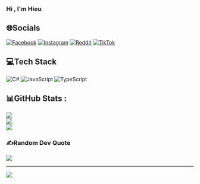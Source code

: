### Hi , I'm Hieu



## 🌐Socials
[![Facebook](https://img.shields.io/badge/Facebook-%231877F2.svg?logo=Facebook&logoColor=white)](https://facebook.com/https://www.facebook.com/hieu171221/) [![Instagram](https://img.shields.io/badge/Instagram-%23E4405F.svg?logo=Instagram&logoColor=white)](https://instagram.com/https://www.facebook.com/hieu171221/) [![Reddit](https://img.shields.io/badge/Reddit-%23FF4500.svg?logo=Reddit&logoColor=white)](https://reddit.com/user/https://www.reddit.com/user/Inevitable_Archer306) [![TikTok](https://img.shields.io/badge/TikTok-%23000000.svg?logo=TikTok&logoColor=white)](https://tiktok.com/@https://www.tiktok.com/@hieuuu1712?lang=vi-VN) 





## 💻Tech Stack
![C#](https://img.shields.io/badge/c%23-%23239120.svg?style=for-the-badge&logo=c-sharp&logoColor=white) ![JavaScript](https://img.shields.io/badge/javascript-%23323330.svg?style=for-the-badge&logo=javascript&logoColor=%23F7DF1E) ![TypeScript](https://img.shields.io/badge/typescript-%23007ACC.svg?style=for-the-badge&logo=typescript&logoColor=white)






## 📊GitHub Stats :
![](https://github-readme-stats.vercel.app/api?username=DaoDucHieu1712&theme=tokyonight&hide_border=false&include_all_commits=false&count_private=false)<br/>
![](https://github-readme-streak-stats.herokuapp.com/?user=DaoDucHieu1712&theme=tokyonight&hide_border=false)<br/>
![](https://github-readme-stats.vercel.app/api/top-langs/?username=DaoDucHieu1712&theme=tokyonight&hide_border=false&include_all_commits=false&count_private=false&layout=compact)





### ✍️Random Dev Quote
![](https://quotes-github-readme.vercel.app/api?type=horizontal&theme=radical)


---
[![](https://visitcount.itsvg.in/api?id=DaoDucHieu1712&icon=0&color=0)](https://visitcount.itsvg.in)
